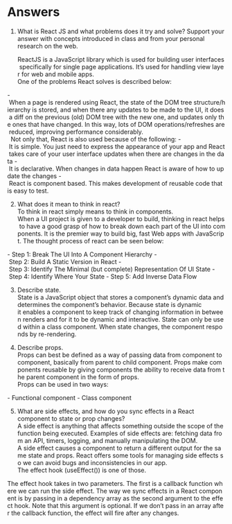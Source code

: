 # Answers

1. What is React JS and what problems does it try and solve? Support your answer with concepts introduced in class and from your personal research on the web.

   ReactJS is a JavaScript library which is used for building user interfaces specifically for single page applications. It’s used for handling view layer for web and mobile apps.
   One of the problems React solves is described below:

- When a page is rendered using React, the state of the DOM tree structure/hierarchy is stored, and when there any updates to be made to the UI, it does a diff on the previous (old) DOM tree with the new one, and updates only the ones that have changed. In this way, lots of DOM operations/refreshes are reduced, improving performance considerably.
  Not only that, React is also used because of the following:
- It is simple. You just need to express the appearance of your app and React takes care of your user interface updates when there are changes in the data
- It is declarative. When changes in data happen React is aware of how to update the changes
- React is component based. This makes development of reusable code that is easy to test.

2. What does it mean to think in react?
   To think in react simply means to think in components.
   When a UI project is given to a developer to build, thinking in react helps to have a good grasp of how to break down each part of the UI into components. It is the premier way to build big, fast Web apps with JavaScript. The thought process of react can be seen below:

- Step 1: Break The UI Into A Component Hierarchy
- Step 2: Build A Static Version in React
- Step 3: Identify The Minimal (but complete) Representation Of UI State
- Step 4: Identify Where Your State
- Step 5: Add Inverse Data Flow

3. Describe state.
   State is a JavaScript object that stores a component’s dynamic data and determines the component’s behavior. Because state is dynamic it enables a component to keep track of changing information in between renders and for it to be dynamic and interactive. State can only be used within a class component. When state changes, the component responds by re-rendering.

4. Describe props.
   Props can best be defined as a way of passing data from component to component, basically from parent to child component. Props make components reusable by giving components the ability to receive data from the parent component in the form of props.
   Props can be used in two ways:

- Functional component
- Class component

5. What are side effects, and how do you sync effects in a React component to state or prop changes?
   A side effect is anything that affects something outside the scope of the function being executed. Examples of side effects are: fetching data from an API, timers, logging, and manually manipulating the DOM.
   A side effect causes a component to return a different output for the same state and props. React offers some tools for managing side effects so we can avoid bugs and inconsistencies in our app.
   The effect hook (useEffect()) is one of those.

The effect hook takes in two parameters. The first is a callback function where we can run the side effect. The way we sync effects in a React component is by passing in a dependency array as the second argument to the effect hook. Note that this argument is optional. If we don’t pass in an array after the callback function, the effect will fire after any changes.

<!--
useEffect(() => {
  console.log("The component has mounted.");
}, []); -->
